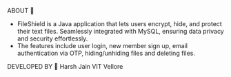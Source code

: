 ABOUT 🎨

- FileShield is a Java application that lets users encrypt, hide, and protect their text files. Seamlessly integrated with MySQL, ensuring data privacy and security effortlessly.
- The features include user login, new member sign up, email authentication via OTP, hiding/unhiding files and deleting files.


DEVELOPED BY 👀
Harsh Jain
VIT Vellore

